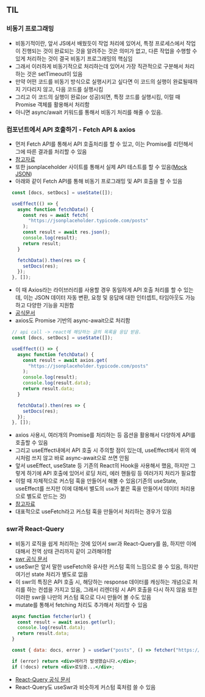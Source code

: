 ## TIL

### 비동기 프로그래밍
- 비동기적이란, 앞서 JS에서 배웠듯이 작업 처리에 있어서, 특정 프로세스에서 작업이 진행되는 것이 완료되는 것을 알려주는 것은 의미가 없고, 다른 작업을 수행할 수 있게 처리하는 것이 결국 비동기 프로그래밍의 핵심임
- 그래서 이러하게 비동기적으로 처리하는데 있어서 가장 직관적으로 구분해서 처리하는 것은 setTimeout이 있음
- 만약 어떤 코드를 비동기 방식으로 실행시키고 싶다면 이 코드의 실행이 완료될때까지 기다리지 않고, 다음 코드를 실행시킴
- 그리고 이 코드의 실행이 완료(or 성공)되면, 특정 코드를 실행시킴, 이럴 때 Promise 객체를 활용해서 처리함
- 아니면 async/await 키워드를 통해서 비동기 처리를 해줄 수 있음.

### 컴포넌트에서 API 호출하기 - Fetch API & axios
- 먼저 Fetch API를 통해서 API 호출처리를 할 수 있고, 이는 Promise를 리턴해서 그에 따른 결과를 처리할 수 있음
- [참고자료](https://developer.mozilla.org/ko/docs/Web/API/Fetch_API)
- 또한 jsonplaceholder 사이트를 통해서 실제 API 테스트를 할 수 있음([Mock JSON](https://jsonplaceholder.typicode.com/))
- 아래와 같이 Fetch API를 통해 비동기 프로그래밍 및 API 호출을 할 수 있음
```jsx
  const [docs, setDocs] = useState([]);

  useEffect(() => {
    async function fetchData() {
      const res = await fetch(
        "https://jsonplaceholder.typicode.com/posts"
      );
      const result = await res.json();
      console.log(result);
      return result;
    }

    fetchData().then(res => {
      setDocs(res);
    });
  }, []);
```
- 이 때 Axios라는 라이브러리를 사용할 경우 동일하게 API 호출 처리를 할 수 있는데, 이는 JSON 데이터 자동 변환, 요청 및 응답에 대한 인터셉트, 타임아웃도 가능하고 다양한 기능을 지원함
- [공식문서](https://axios-http.com/kr/docs/intro)
- axios도 Promise 기반의 async-await으로 처리함
```jsx
  // api call -> react에 해당하는 글의 목록을 응답 받음.
  const [docs, setDocs] = useState([]);

  useEffect(() => {
    async function fetchData() {
      const result = await axios.get(
        "https://jsonplaceholder.typicode.com/posts"
      );
      console.log(result);
      console.log(result.data);
      return result.data;
    }

    fetchData().then(res => {
      setDocs(res);
    });
  }, []);
```
- axios 사용시, 여러개의 Promise를 처리하는 등 옵션을 활용해서 다양하게 API를 호출할 수 있음
- 그리고 useEffect내에서 API 호출 시 주의할 점이 있는데, useEffect에서 위의 예시처럼 쓰지 않고 바로 async-await으로 쓰면 안됨
- 앞서 useEffect, useState 등 기존의 React의 Hook을 사용해서 했음, 하지만 그렇게 하기에 API 호출에 있어서 로딩 처리, 에러 핸들링 등 여러가지 처리가 필요함
- 이럴 때 자체적으로 커스텀 훅을 만들어서 해볼 수 있음(기존의 useState, useEffect를 쓰지만 이에 대해서 별도의 `use`가 붙은 훅을 만들어서 데이터 처리용으로 별도로 만드는 것)
- [참고자료](https://ko.legacy.reactjs.org/docs/hooks-overview.html#building-your-own-hooks)
- 대표적으로 useFetch라고 커스텀 훅을 만들어서 처리하는 경우가 있음

### swr과 React-Query
- 비동기 로직을 쉽게 처리하는 것에 있어서 swr과 React-Query를 씀, 하지만 이에 대해서 전역 상태 관리까지 같이 고려해야함
- [swr 공식 문서](https://swr.vercel.app/ko/docs/getting-started)
- useSwr은 앞서 말한 useFetch와 유사한 커스텀 훅의 느낌으로 쓸 수 있음, 하지만 여기선 state 처리가 별도로 없음
- 이 swr의 특징은 API 호출 시, 해당하는 response 데이터를 캐싱하는 개념으로 처리를 하는 컨셉을 가지고 있음, 그래서 리렌더링 시 API 호출을 다시 하지 않음 또한 이러한 swr을 나만의 커스텀 훅으로 다시 만들어 볼 수도 있음
- mutate를 통해서 fetching 처리도 추가해서 처리할 수 있음
```jsx
  async function fetcher(url) {
    const result = await axios.get(url);
    console.log(result.data);
    return result.data;
  }

  const { data: docs, error } = useSwr("posts", () => fetcher("https://jsonplaceholder.typicode.com/posts"));

  if (error) return <div>에러가 발생했습니다.</div>;
  if (!docs) return <div>로딩중...</div>;
```
- [React-Query 공식 문서](https://tanstack.com/query/latest/docs/framework/react/overview)
- React-Query도 useSwr과 비슷하게 커스텀 훅처럼 쓸 수 있음
